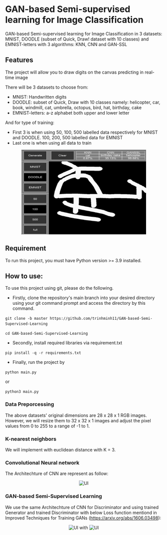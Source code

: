 # GAN-based Semi-supervised learning for Image Classification
GAN-based Semi-supervised learning for Image Classification in 3 datasets: MNIST, DOODLE (subset of Quick, Draw! dataset with 10 classes) and EMNIST-letters with 3 algorithms: KNN, CNN and GAN-SSL

## Features
The project will allow you to draw digits on the canvas predicting in real-time image

There will be 3 datasets to choose from:
* MNIST: Handwritten digits
* DOODLE: subset of Quick, Draw with 10 classes namely: helicopter, car, book, windmill, cat, umbrella, octopus, bird, hat, birthday, cake
* EMNIST-letters: a-z alphabet both upper and lower letter

And for type of training:
* First 3 is when using 50, 100, 500 labelled data respectively for MNIST and DOODLE. 100, 200, 500 labelled data for EMNIST
* Last one is when using all data to train


<p align="center">
  <img src="Example.png" alt = "UI" width="400" height="270" >
  
</p>



## Requirement
To run this project, you must have Python version >= 3.9 installed.

## How to use: 
To use this project using git, please do the following.
* Firstly, clone the repository's main branch into your desired directory using your git command prompt and access the directory by this command.

```git clone -b master https://github.com/trinhminh11/GAN-based-Semi-Supervised-Learning```

```cd GAN-based-Semi-Supervised-Learning```

* Secondly, install required libraries via requirement.txt

```pip install -q -r requirements.txt```

* Finally, run the project by 

```python main.py```

or 

```python3 main.py```

### Data Preporcessing
The above datasets' original dimensions are 28 x 28 x 1 RGB images. However, we will resize them to 32 x 32 x 1 images and adjust the pixel values from 0 to 255 to a range of -1 to 1.


### K-nearest neighbors
We will implement with euclidean distance with K = 3.


### Convolutional Neural network
The Architechture of CNN are represent as follow: 
<p align="center">
  <img src="CNNarchitecture.png" alt = "UI" width="800" height="450" >
  
</p>

### GAN-based Semi-Supervised Learning
We use the same Architechture of CNN for Discriminator and using trained Generator and trained Discriminator with below Loss function mentiond in Improved Techniques for Training GANs (https://arxiv.org/abs/1606.03498):

<p align="center">
  <img src="GANSSLloss1.png" alt = "UI" >
with
  <img src="GANSSLloss2.png" alt = "UI" >
  
</p>